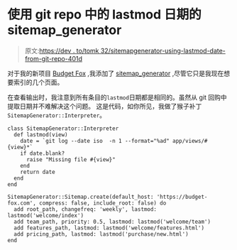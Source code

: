 # 使用 git repo 中的 lastmod 日期的 sitemap_generator

> 原文:[https://dev . to/tomk 32/sitemapgenerator-using-lastmod-date-from-git-repo-401d](https://dev.to/tomk32/sitemapgenerator-using-lastmod-date-from-git-repo-401d)

对于我的新项目 [Budget Fox](https://budget-fox.com?utm_source=dev.to) ,我添加了 [sitemap_generator](https://github.com/kjvarga/sitemap_generator) ,尽管它只是我现在想要索引的几个页面。

在查看输出时，我注意到所有条目的`lastmod`日期都是相同的。虽然从 git 回购中提取日期并不难解决这个问题。
这是代码，如你所见，我做了猴子补丁`SitemapGenerator::Interpreter`。

```
class SitemapGenerator::Interpreter
  def lastmod(view)
    date = `git log --date iso  -n 1 --format="%ad" app/views/#{view}*`
    if date.blank?
      raise "Missing file #{view}"
    end
    return date
  end
end

SitemapGenerator::Sitemap.create(default_host: 'https://budget-fox.com', compress: false, include_root: false) do
  add root_path, changefreq: 'weekly', lastmod: lastmod('welcome/index')
  add team_path, priority: 0.5, lastmod: lastmod('welcome/team')
  add features_path, lastmod: lastmod('welcome/features.html')
  add pricing_path, lastmod: lastmod('purchase/new.html')
end 
```